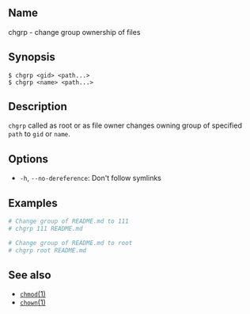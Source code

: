 ## Name

chgrp - change group ownership of files

## Synopsis

```**sh
$ chgrp <gid> <path...>
$ chgrp <name> <path...>
```

## Description

`chgrp` called as root or as file owner changes owning group of specified `path` to `gid` or `name`.

## Options

* `-h`, `--no-dereference`: Don't follow symlinks

## Examples

```sh
# Change group of README.md to 111
# chgrp 111 README.md

# Change group of README.md to root
# chgrp root README.md
```

## See also

* [`chmod`(1)](help://man/1/chmod)
* [`chown`(1)](help://man/1/chown)
